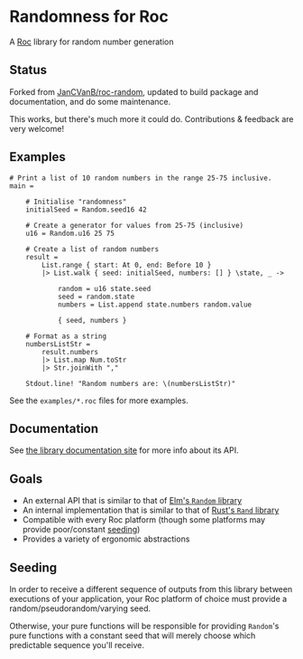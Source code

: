 # Randomness for Roc

A [Roc](https://github.com/roc-lang/roc) library for random number generation

## Status

Forked from [JanCVanB/roc-random](https://github.com/JanCVanB/roc-random), updated to build package and documentation, and do some maintenance.

This works, but there's much more it could do. Contributions & feedback are very welcome!

## Examples

```roc
# Print a list of 10 random numbers in the range 25-75 inclusive.
main =

    # Initialise "randomness"
    initialSeed = Random.seed16 42

    # Create a generator for values from 25-75 (inclusive)
    u16 = Random.u16 25 75

    # Create a list of random numbers
    result =
        List.range { start: At 0, end: Before 10 }
        |> List.walk { seed: initialSeed, numbers: [] } \state, _ ->

            random = u16 state.seed
            seed = random.state
            numbers = List.append state.numbers random.value

            { seed, numbers }

    # Format as a string
    numbersListStr =
        result.numbers
        |> List.map Num.toStr
        |> Str.joinWith ","

    Stdout.line! "Random numbers are: \(numbersListStr)"
```

See the `examples/*.roc` files for more examples.

## Documentation

See [the library documentation site](https://lukewilliamboswell.github.io/roc-parser/)
for more info about its API.

## Goals

* An external API that is similar to that of
[Elm's `Random` library](https://github.com/elm/random)
* An internal implementation that is similar to that of
[Rust's `Rand` library](https://github.com/rust-random/rand)
* Compatible with every Roc platform
(though some platforms may provide poor/constant [seeding](#seeding))
* Provides a variety of ergonomic abstractions

## Seeding

In order to receive a different sequence of outputs from this library between executions of your application, your Roc platform of choice must provide a random/pseudorandom/varying seed.

Otherwise, your pure functions will be responsible for providing `Random`'s pure functions with a constant seed that will merely choose which predictable sequence you'll receive.
